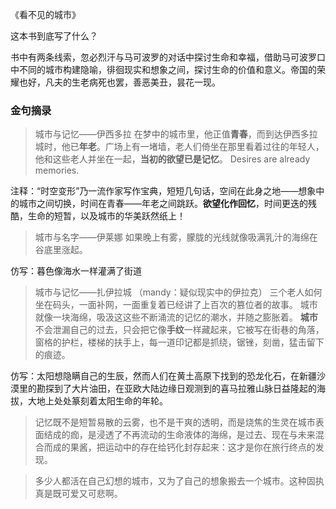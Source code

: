 《看不见的城市》

这本书到底写了什么？

书中有两条线索，忽必烈汗与马可波罗的对话中探讨生命和幸福，借助马可波罗口中不同的城市构建隐喻，徘徊现实和想象之间，探讨生命的价值和意义。帝国的荣耀也好，凡夫的生老病死也罢，善恶美丑，昙花一现。
### 金句摘录
>城市与记忆——伊西多拉
在梦中的城市里，他正值**青春**，而到达伊西多拉城时，他已**年老**。广场上有一堵墙，老人们倚坐在那里看着过往的年轻人，他和这些老人并坐在一起，**当初的欲望已是记忆**。
Desires are already memories. 


注释：“时空变形”乃一流作家写作宝典，短短几句话，空间在此身之地——想象中的城市之间切换，时间在青春——年老之间跳跃。**欲望化作回忆**，时间更迭的残酷，生命的短暂，以及城市的华美跃然纸上！




>城市与名字——伊莱娜
如果晚上有雾，朦胧的光线就像吸满乳汁的海绵在谷底里涨起。

仿写：暮色像海水一样灌满了街道



>城市与记忆——扎伊拉城
（mandy：疑似现实中的伊拉克）
三个老人如何坐在码头，一面补网，一面重复着已经讲了上百次的篡位者的故事。
 城市就像一块海绵，吸汲这这些不断涌流的记忆的潮水，并随之膨胀着。
**城市**不会泄漏自己的过去，只会把它像**手纹**一样藏起来，它被写在街巷的角落，窗格的护栏，楼梯的扶手上，每一道印记都是抓绕，锯锉，刻凿，猛击留下的痕迹。

仿写：太阳想隐瞒自己的生辰，然而人们在黄土高原下找到的恐龙化石，在新疆沙漠里的勘探到了大片油田，在亚欧大陆边缘日观测到的喜马拉雅山脉日益隆起的海拔，大地上处处篆刻着太阳生命的年轮。

>记忆既不是短暂易散的云雾，也不是干爽的透明，而是烧焦的生灵在城市表面结成的痂，是浸透了不再流动的生命液体的海绵，是过去、现在与未来混合而成的果酱，把运动中的存在给钙化封存起来：这才是你在旅行终点的发现。

>多少人都活在自己幻想的城市，又为了自己的想象搬去一个城市。这种固执真是既可爱又可悲啊。
